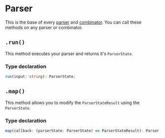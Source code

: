 # Parser

This is the base of every [parser](/docs/category/parsers) and [combinator](/docs/category/combinators). You can call these methods on any parser or combinator.

## `.run()`

This method executes your parser and returns it's `ParserState`.

### Type declaration

```ts
run(input: string): ParserState;
```

## `.map()`

This method allows you to modify the `ParserStateResult` using the `ParserState`.

### Type declaration

```ts
map(callback: (parserState: ParserState) => ParserStateResult): Parser;
```
